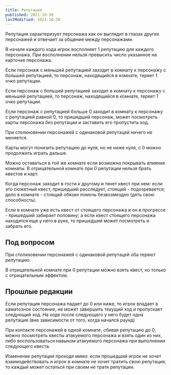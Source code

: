 ```yaml
---
title: Репутация
published: 2021-10-30
lastModified: 2021-10-30
---
```


Репутация характеризует персонажа как он выглядит в глазах других персонажей и отвечает за общение между персонажами.

В начале каждого хода игрок восполняет 1 репутацию для каждого персонажа. При восполнении нельзя превысить число указанное на карточке персонажа.

Если персонаж с меньшей репутацией заходит в комнату к персонажу с большей репутацией, то персонаж, находящийся в комнате, теряет 1 очко репутации.

Если персонаж с большей репутацией заходит в комнату к персонажу с меньшей репутацией, то персонаж, находящийся в комнате, теряет 1 очко репутации.

Если персонаж с репутацией больше 0 заходит в комнату к персонажу с репутацией равной 0, то пришедший персонаж, может посмотреть карты персонажа без репутации и заставить его пропустить ход.

При столкновении персонажей с одинаковой репутацей ничего не меняется.

Карты могут понизить репутацию до нуля, но не ниже нуля, с 0 можно продолжить играть дальше.

Можно оставаться в той же комнате если возможно покрывать влияние комнаты. В отрицательной комнате при 0 репутации нельзя брать квестов и карт.

Когда персонаж заходит в гости к другому и тянет квест при нем: если это сюжетный квест, пришедший расследует, стоящий - подозревается; дело в комнате - стоящий обязан помочь безвозмездно (дять свою способность).

Если в комнате уже есть квест от  стоящего персонажа и он в прогрессе - пришедший забирает половину; а если квест стоящего персонажа находится еще у него в руке, то пришедший может посмотреть и забрать его.


## Под вопросом

При столкновении персонажей с одинаковой репутацей оба теряют репутацию.

В отрицательной комнате при 0 репутации можно взять квест, но только с отрицательным эффектом.


## Прошлые редакции

Если репутация персонажа падает до 0 или ниже, то игрок впадает в каматозное состояние, не может завершить текущий ход и пропускает следующий ход. На ходе после следующего у него будет одна репутация (вне зависимости от того, когда начался раунд)

При контакте персонажей в одной комнате, сбивая репутацию до 0, можно посмотреть квесты атакуемого персонажа и взять один из них, либо воспользоваться навыком атакуемого персонажа при выполнении следующего квеста.

Изменение репутации проходя мимо: если прошедший игрок не хочет взаимодействовать и игрок в комнате не хочет тратить свою репутация, то каждый может остаться при своем не тратя репутации.